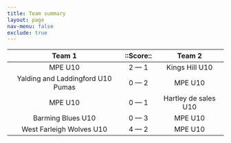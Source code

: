 ```yaml
---
title: Team summary
layout: page
nav-menu: false
exclude: true
---
```




|              Team 1               |  ::Score::  |        Team 2        |
|:---------------------------------:|:-----------:|:--------------------:|
|              MPE U10              | 2 &mdash; 1 |    Kings Hill U10    |
| Yalding and Laddingford U10 Pumas | 0 &mdash; 2 |       MPE U10        |
|              MPE U10              | 0 &mdash; 1 | Hartley de sales U10 |
|         Barming Blues U10         | 0 &mdash; 3 |       MPE U10        |
|     West Farleigh Wolves U10      | 4 &mdash; 2 |       MPE U10        |

 <br /><br /><br />